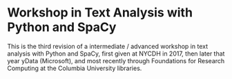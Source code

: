# Workshop in Text Analysis with Python and SpaCy

This is the third revision of a intermediate / advanced workshop in text analysis with Python and SpaCy, first given at NYCDH in 2017, then later that year yData (Microsoft), and most recently through Foundations for Research Computing at the Columbia University libraries.

